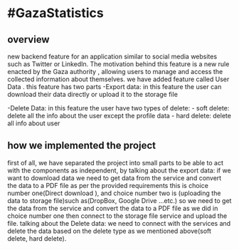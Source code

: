 #GazaStatistics 
======================
## overview
new backend feature for an application similar to social media websites
such as Twitter or LinkedIn. The motivation behind this feature is a new rule enacted by the Gaza authority ,
allowing users to manage and access the collected information about themselves.
we have added feature called User Data .
this feature has two parts
-Export data: in this feature the user can download their data directly or upload it to the storage file

-Delete Data: in this feature the user have two types of delete:
    - soft delete: delete all the info about the user except the profile data
    - hard delete: delete all info about user

## how we implemented the project
first of all, we have separated the project into small parts to be able to act with the components as independent,
by talking about the export data: if we want to download data we need to get data from the service and convert 
the data to a PDF file as per the provided requirements this is choice number one(Direct download ), 
and choice number two is (uploading the data to storage file)such as(DropBox, Google Drive ...etc.)
so we need to get the data from the service and convert the data to a PDF file as we did in choice 
number one then connect to the storage file service and upload the file.
talking about the Delete data: we need to connect with the services 
and delete the data based on the delete type as we mentioned above(soft delete, hard delete).








